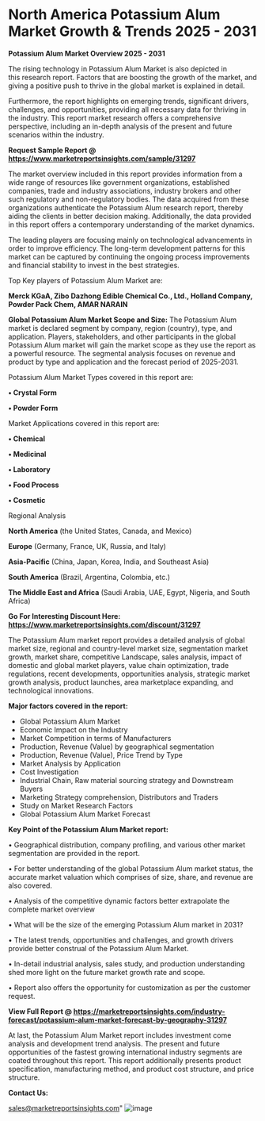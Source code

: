 # North America Potassium Alum Market Growth & Trends 2025 - 2031

<Strong> Potassium Alum Market Overview 2025 - 2031</strong>

The rising technology in Potassium Alum Market is also depicted in this research report. Factors that are boosting the growth of the market, and giving a positive push to thrive in the global market is explained in detail.

Furthermore, the report highlights on emerging trends, significant drivers, challenges, and opportunities, providing all necessary data for thriving in the industry. This report market research offers a comprehensive perspective, including an in-depth analysis of the present and future scenarios within the industry.

<strong>Request Sample Report @ <a href=https://www.marketreportsinsights.com/sample/31297>https://www.marketreportsinsights.com/sample/31297</a></strong>

The market overview included in this report provides information from a wide range of resources like government organizations, established companies, trade and industry associations, industry brokers and other such regulatory and non-regulatory bodies. The data acquired from these organizations authenticate the Potassium Alum research report, thereby aiding the clients in better decision making. Additionally, the data provided in this report offers a contemporary understanding of the market dynamics.

The leading players are focusing mainly on technological advancements in order to improve efficiency. The long-term development patterns for this market can be captured by continuing the ongoing process improvements and financial stability to invest in the best strategies.

Top Key players of Potassium Alum Market are:

<strong>Merck KGaA, Zibo Dazhong Edible Chemical Co., Ltd., Holland Company, Powder Pack Chem, AMAR NARAIN</strong>

<strong><b>Global Potassium Alum Market Scope and Size:</b></strong>
The Potassium Alum market is declared segment by company, region (country), type, and application. Players, stakeholders, and other participants in the global Potassium Alum market will gain the market scope as they use the report as a powerful resource. The segmental analysis focuses on revenue and product by type and application and the forecast period of 2025-2031.

Potassium Alum Market Types covered in this report are:

<strong>• Crystal Form

• Powder Form</strong>

Market Applications covered in this report are:

<strong>• Chemical

• Medicinal

• Laboratory

• Food Process

• Cosmetic</strong> 

Regional Analysis

<strong>North America</strong> (the United States, Canada, and Mexico)

<strong>Europe</strong> (Germany, France, UK, Russia, and Italy)

<strong>Asia-Pacific</strong> (China, Japan, Korea, India, and Southeast Asia)

<strong>South America</strong> (Brazil, Argentina, Colombia, etc.)

<strong>The Middle East and Africa</strong> (Saudi Arabia, UAE, Egypt, Nigeria, and South Africa)

<strong>Go For Interesting Discount Here: <a href=https://www.marketreportsinsights.com/discount/31297>https://www.marketreportsinsights.com/discount/31297</a></strong>

The Potassium Alum market report provides a detailed analysis of global market size, regional and country-level market size, segmentation market growth, market share, competitive Landscape, sales analysis, impact of domestic and global market players, value chain optimization, trade regulations, recent developments, opportunities analysis, strategic market growth analysis, product launches, area marketplace expanding, and technological innovations.

<strong><b>Major factors covered in the report:</b></strong>
<ul>
  <li>Global Potassium Alum Market </li>
  <li>Economic Impact on the Industry</li>
  <li>Market Competition in terms of Manufacturers</li>
  <li>Production, Revenue (Value) by geographical segmentation</li>
  <li>Production, Revenue (Value), Price Trend by Type</li>
  <li>Market Analysis by Application</li>
  <li>Cost Investigation</li>
  <li>Industrial Chain, Raw material sourcing strategy and Downstream Buyers</li>
  <li>Marketing Strategy comprehension, Distributors and Traders</li>
  <li>Study on Market Research Factors</li>
  <li>Global Potassium Alum Market Forecast</li>
</ul>

<strong><b>Key Point of the Potassium Alum Market report:</b></strong>

• Geographical distribution, company profiling, and various other market segmentation are provided in the report.

• For better understanding of the global Potassium Alum market status, the accurate market valuation which comprises of size, share, and revenue are also covered.

• Analysis of the competitive dynamic factors better extrapolate the complete market overview

• What will be the size of the emerging Potassium Alum market in 2031?

• The latest trends, opportunities and challenges, and growth drivers provide better construal of the Potassium Alum Market.

• In-detail industrial analysis, sales study, and production understanding shed more light on the future market growth rate and scope.

• Report also offers the opportunity for customization as per the customer request.

<strong><b>View Full Report @ <a href=https://marketreportsinsights.com/industry-forecast/potassium-alum-market-forecast-by-geography-31297>https://marketreportsinsights.com/industry-forecast/potassium-alum-market-forecast-by-geography-31297</a></b></strong>


At last, the Potassium Alum Market report includes investment come analysis and development trend analysis. The present and future opportunities of the fastest growing international industry segments are coated throughout this report. This report additionally presents product specification, manufacturing method, and product cost structure, and price structure.

<strong>Contact Us:</strong>

sales@marketreportsinsights.com"
![image](https://github.com/user-attachments/assets/759450e1-9916-49d0-85a3-bc82d95a729c)
